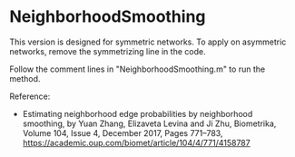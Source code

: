 # NeighborhoodSmoothing

This version is designed for symmetric networks.  To apply on asymmetric networks, remove the symmetrizing line in the code.

Follow the comment lines in "NeighborhoodSmoothing.m" to run the method.

Reference: 
* Estimating neighborhood edge probabilities by neighborhood smoothing, by Yuan Zhang, Elizaveta Levina and Ji Zhu, Biometrika, Volume 104, Issue 4, December 2017, Pages 771–783, https://academic.oup.com/biomet/article/104/4/771/4158787


